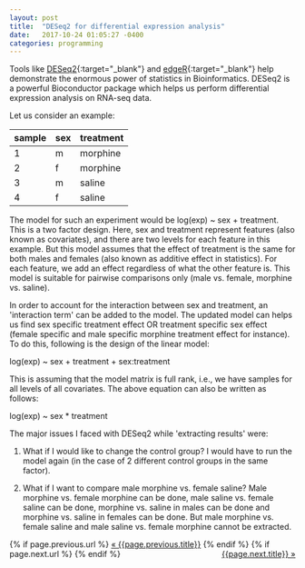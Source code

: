 ```yaml
---
layout: post
title:  "DESeq2 for differential expression analysis"
date:   2017-10-24 01:05:27 -0400
categories: programming
---
```

Tools like [DESeq2](http://bioconductor.org/packages/devel/bioc/vignettes/DESeq2/inst/doc/DESeq2.html){:target="_blank"} and [edgeR](https://bioconductor.org/packages/release/bioc/html/edgeR.html){:target="_blank"} help demonstrate the enormous power of statistics in Bioinformatics. DESeq2 is a powerful Bioconductor package which helps us perform differential expression analysis on RNA-seq data.

Let us consider an example:

| sample | sex | treatment |
|--------|-----|-----------|
| 1      | m   | morphine  |
| 2      | f   | morphine  |
| 3      | m   | saline    |
| 4      | f   | saline    |

The model for such an experiment would be log(exp) ~ sex + treatment. This is a two factor design. Here, sex and treatment represent features (also known as covariates), and there are two levels for each feature in this example. But this model assumes that the effect of treatment is the same for both males and females (also known as additive effect in statistics). For each feature, we add an effect regardless of what the other feature is. This model is suitable for pairwise comparisons only (male vs. female, morphine vs. saline).

In order to account for the interaction between sex and treatment, an 'interaction term' can be added to the model. The updated model can helps us find sex specific treatment effect OR treatment specific sex effect (female specific and male specific morphine treatment effect for instance). To do this, following is the design of the linear model:

log(exp) ~ sex + treatment + sex:treatment

This is assuming that the model matrix is full rank, i.e., we have samples for all levels of all covariates. The above equation can also be written as follows:

log(exp) ~ sex * treatment

The major issues I faced with DESeq2 while 'extracting results' were:

1) What if I would like to change the control group? I would have to run the model again (in the case of 2 different control groups in the same factor).

2) What if I want to compare male morphine vs. female saline? Male morphine vs. female morphine can be done, male saline vs. female saline can be done, morphine vs. saline in males can be done and morphine vs. saline in females can be done. But male morphine vs. female saline and male saline vs. female morphine cannot be extracted. 

<div class="Previous-next">
  {% if page.previous.url %}
    <a class="previous" href="{{page.previous.url}}">&laquo; {{page.previous.title}}</a>
  {% endif %}
  {% if page.next.url %}
    <a class="next" style="float:right" href="{{page.next.url}}">{{page.next.title}} &raquo;</a>
  {% endif %}
</div>
